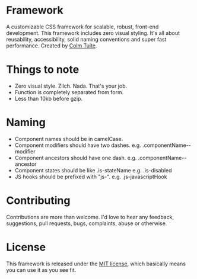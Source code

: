 Framework
=========

A customizable CSS framework for scalable, robust, front-end development. This framework includes zero visual styling. It's all about reusability, accessibility, solid naming conventions and super fast performance. Created by <a href="http://www.twitter.com/colmtuite" target="_blank">Colm Tuite</a>.

Things to note
=========

- Zero visual style. Zilch. Nada. That's your job.
- Function is completely separated from form.
- Less than 10kb before gzip.

Naming
=========

- Component names should be in camelCase.
- Component modifiers should have two dashes. e.g. .componentName--modifier
- Component ancestors should have one dash. e.g. .componentName--ancestor
- Component states should be like .is-stateName e.g. .is-disabled
- JS hooks should be prefixed with "js-". e.g. .js-javascriptHook

Contributing
============

Contributions are more than welcome. I'd love to hear any feedback, suggestions, pull requests, bugs, complaints, abuse or otherwise.

License
============

This framework is released under the <a href="https://github.com/colmtuite/framework/blob/master/LICENSE">MIT license</a>, which basically means you can use it as you see fit.